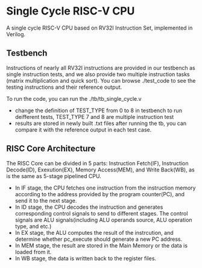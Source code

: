# Single Cycle RISC-V CPU
A single cycle RISC-V CPU based on RV32I Instruction Set, implemented in Verilog.

## Testbench

Instructions of nearly all RV32I instructions are provided in our testbench as single instruction tests, and we also provide two multiple instruction tasks (matrix multiplication and quick sort). You can browse ./test_code to see the testing instructions and their reference output. 

To run the code, you can run the ./tb/tb_single_cycle.v

* change the definition of TEST_TYPE from 0 to 8 in testbench to run deifferent tests, TEST_TYPE 7 and 8 are multiple instruction test
* results are stored in newly built .txt files after running the tb, you can compare it with the reference output in each test case.

## RISC Core Architecture

The RISC Core can be divided in 5 parts: Instruction Fetch(IF), Instruction Decode(ID), Exexution(EX), Memory Access(MEM), and Write Back(WB), as is the same as 5-stage pipelined CPU.



* In IF stage, the CPU fetches one instruction from the instruction memory according to the address provided by the program counter(PC), and send it to the next stage.
* In ID stage, the CPU decodes the instruction and generates corresponding control signals to send to different stages. The control signals are ALU signals(including ALU operands source, ALU operation type, and etc.)
* In EX stage, the ALU computes the result of the instrcution, and determine whether pc_execute should generate a new PC address.
* In MEM stage, the result are stored in the Main Memory or the data is loaded from it.
* In WB stage, the data is written back to the register files.
